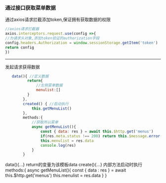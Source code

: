 ### 通过接口获取菜单数据

通过axios请求拦截添加token,保证拥有获取数据的权限
```javascript
//axios请求拦截器
axios.interceptors.request.use(config =>{
//为请求头对象,添加token验证的authorization字段
config.headers.Authorization = window.sessionStorage.getItem('token')
return config
})
```
---
发起请求获得数据

```javascript
   data(){ //定义数据
          return{
              //左侧菜单数据
              menulist:[]
          }
        },
        created() { //启动执行
            this.getMenuList()
        },
        methods:{
            //获取所以菜单
            async getMenuList(){
                const { data: res } = await this.$http.get('menus')
                if(res.meta.status !== 200) return this.$message.error(res.meta.msg)
                this.menulist = res.data
                console.log(res)
            }
        }
```

data(){...} return的变量为该模板data
create(){...} 内部方法启动时执行
methods:{
    async getMenuList(){
        const { data : res } = await this.$http.get('menus')
        this.menulist = res.data
    }
}